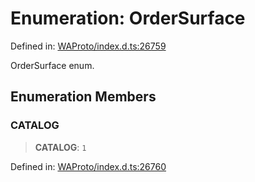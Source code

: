 # Enumeration: OrderSurface

Defined in: [WAProto/index.d.ts:26759](https://github.com/Fokusdotid/Baileys/blob/acae94a55f1d32612d8d312d52b001d93f2ac5e2/WAProto/index.d.ts#L26759)

OrderSurface enum.

## Enumeration Members

### CATALOG

> **CATALOG**: `1`

Defined in: [WAProto/index.d.ts:26760](https://github.com/Fokusdotid/Baileys/blob/acae94a55f1d32612d8d312d52b001d93f2ac5e2/WAProto/index.d.ts#L26760)
